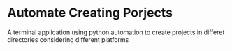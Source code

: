 # Automate Creating Porjects
 A terminal application using python automation to create projects in differet directories considering different platforms
